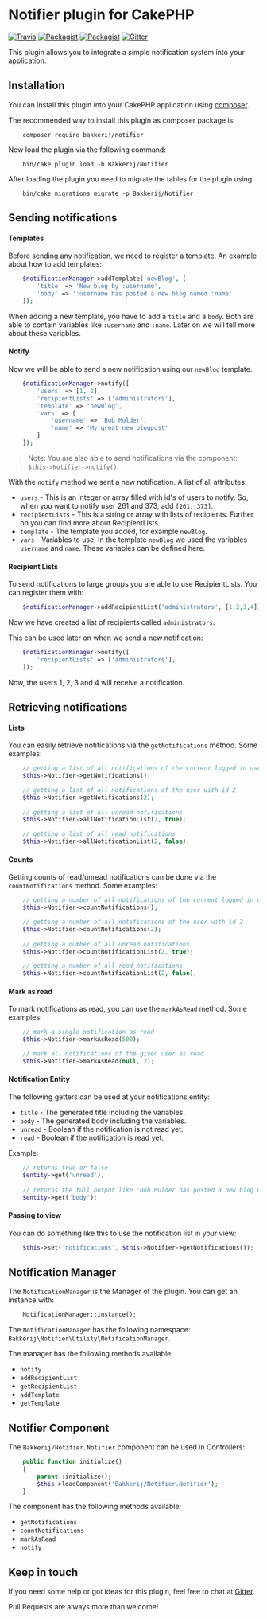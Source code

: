 # Notifier plugin for CakePHP

[![Travis](https://img.shields.io/travis/bakkerij/notifier.svg?style=flat-square)](https://travis-ci.org/bakkerij/notifier) 
[![Packagist](https://img.shields.io/packagist/dt/cakemanager/cakephp-notifier.svg?style=flat-square)](https://packagist.org/packages/bakkerij/notifier)
[![Packagist](https://img.shields.io/packagist/v/bakkerij/notifier.svg?style=flat-square)](https://packagist.org/packages/bakkerij/notifier)
[![Gitter](https://img.shields.io/gitter/room/bakkerij/notifier.js.svg?style=flat-square)](https://gitter.im/bakkerij/notifier)

This plugin allows you to integrate a simple notification system into your application. 

## Installation

You can install this plugin into your CakePHP application using [composer](http://getcomposer.org).

The recommended way to install this plugin as composer package is:

```
    composer require bakkerij/notifier
```

Now load the plugin via the following command:

```
    bin/cake plugin load -b Bakkerij/Notifier
```

After loading the plugin you need to migrate the tables for the plugin using:

```
    bin/cake migrations migrate -p Bakkerij/Notifier
```

## Sending notifications

#### Templates

Before sending any notification, we need to register a template. An example about how to add templates:

```php
    $notificationManager->addTemplate('newBlog', [
        'title' => 'New blog by :username',
        'body' => ':username has posted a new blog named :name'
    ]);
```

When adding a new template, you have to add a `title` and a `body`. Both are able to contain variables like `:username`
and `:name`. Later on we will tell more about these variables.

#### Notify

Now we will be able to send a new notification using our `newBlog` template.

```php
    $notificationManager->notify([
        'users' => [1, 2],
        'recipientLists' => ['administrators'],
        'template' => 'newBlog',
        'vars' => [
            'username' => 'Bob Mulder',
            'name' => 'My great new blogpost'
        ]
    ]);
```

> Note: You are also able to send notifications via the component: `$this->Notifier->notify()`.

With the `notify` method we sent a new notification. A list of all attributes:

- `users` - This is an integer or array filled with id's of users to notify. So, when you want to notify user 261 and
373, add `[261, 373]`.
- `recipientLists` - This is a string or array with lists of recipients. Further on you can find more about
RecipientLists.
- `template` - The template you added, for example `newBlog`.
- `vars` - Variables to use. In the template `newBlog` we used the variables `username` and `name`. These variables can
be defined here.

#### Recipient Lists

To send notifications to large groups you are able to use RecipientLists.
You can register them with:

```php
    $notificationManager->addRecipientList('administrators', [1,2,3,4]);
```
    
Now we have created a list of recipients called `administrators`.

This can be used later on when we send a new notification: 

```php
    $notificationManager->notify([
        'recipientLists' => ['administrators'],
    ]);
```

Now, the users 1, 2, 3 and 4 will receive a notification.

## Retrieving notifications

#### Lists

You can easily retrieve notifications via the `getNotifications` method. Some examples:

```php
    // getting a list of all notifications of the current logged in user
    $this->Notifier->getNotifications();

    // getting a list of all notifications of the user with id 2
    $this->Notifier->getNotifications(2);
    
    // getting a list of all unread notifications
    $this->Notifier->allNotificationList(2, true);

    // getting a list of all read notifications
    $this->Notifier->allNotificationList(2, false);
```

#### Counts

Getting counts of read/unread notifications can be done via the `countNotifications` method. Some examples:

```php
    // getting a number of all notifications of the current logged in user
    $this->Notifier->countNotifications();

    // getting a number of all notifications of the user with id 2
    $this->Notifier->countNotifications(2);
    
    // getting a number of all unread notifications
    $this->Notifier->countNotificationList(2, true);

    // getting a number of all read notifications
    $this->Notifier->countNotificationList(2, false);
```

#### Mark as read

To mark notifications as read, you can use the `markAsRead` method. Some examples:

```php
    // mark a single notification as read
    $this->Notifier->markAsRead(500);

    // mark all notifications of the given user as read
    $this->Notifier->markAsRead(null, 2);
```

#### Notification Entity

The following getters can be used at your notifications entity:
- `title` - The generated title including the variables.
- `body` - The generated body including the variables.
- `unread` - Boolean if the notification is not read yet.
- `read` - Boolean if the notification is read yet.

Example:
    
```php
    // returns true or false
    $entity->get('unread');
    
    // returns the full output like 'Bob Mulder has posted a new blog named My Great New Post'
    $entity->get('body');
```

#### Passing to view

You can do something like this to use the notification list in your view:

```php
    $this->set('notifications', $this->Notifier->getNotifications());
```

## Notification Manager

The `NotificationManager` is the Manager of the plugin. You can get an instance with:

```php
    NotificationManager::instance();
```

The `NotificationManager` has the following namespace: `Bakkerij\Notifier\Utility\NotificationManager`.

The manager has the following methods available:

- `notify`
- `addRecipientList`
- `getRecipientList`
- `addTemplate`
- `getTemplate`

## Notifier Component

The `Bakkerij/Notifier.Notifier` component can be used in Controllers:

```php
    public function initialize()
    {
        parent::initialize();
        $this->loadComponent('Bakkerij/Notifier.Notifier');
    }
```

The component has the following methods available:

- `getNotifications`
- `countNotifications`
- `markAsRead`
- `notify`

## Keep in touch

If you need some help or got ideas for this plugin, feel free to chat at [Gitter](https://gitter.im/bakkerij/notifier).

Pull Requests are always more than welcome!
